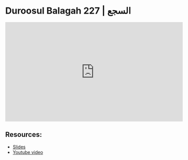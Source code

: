 # Duroosul Balagah 227 | السجع
                
<iframe width="560" height="315" src="https://www.youtube-nocookie.com/embed/Z36oqNvtbOk?start=0" frameborder="0" allow="accelerometer; autoplay; encrypted-media; gyroscope; picture-in-picture" allowfullscreen="allowfullscreen">
</iframe><BR>

## Resources:
- [Slides](https://github.com/arshare/resources_balagha_pdfs)
- [Youtube video](https://www.youtube.com/watch?v=Z36oqNvtbOk&list=PLzn0qdi6JpdvvXVuJ7kIusNquSxeyKJvc)

